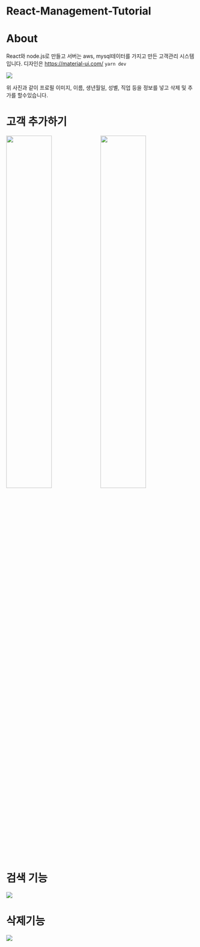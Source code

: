 # React-Management-Tutorial

# About
React와 node.js로 만들고 서버는 aws, mysql테이터를 가지고 만든 고객관리 시스템 입니다.
디자인은 https://material-ui.com/
`yarn dev`

<img src="https://user-images.githubusercontent.com/60978437/93300197-51f02500-f831-11ea-895e-d8d01e6f9a19.png"/>

위 사진과 같이 프로필 이미지, 이름, 생년월일, 성별, 직업 등을 정보를 넣고 삭제 및 추가를 할수있습니다.

# 고객 추가하기
<div>
<img style="display:block float:left" width= "49%" src="https://user-images.githubusercontent.com/60978437/93632831-f4bec400-fa28-11ea-9495-3eda877abd0a.gif">

<img display="block" float="right" width= "49%" src="https://user-images.githubusercontent.com/60978437/93665908-14033300-fab5-11ea-879e-3f314089a882.png">
</div>

# 검색 기능
<img src="https://user-images.githubusercontent.com/60978437/93667565-e53f8980-fac1-11ea-8808-8580187d6656.gif">

# 삭제기능
<img src="https://user-images.githubusercontent.com/60978437/93667615-4ebf9800-fac2-11ea-9a41-2eb146403150.gif">

